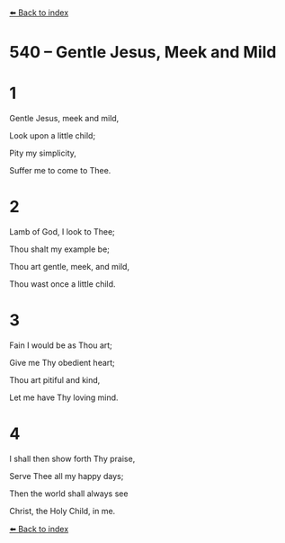 [⬅️ Back to index](../README.md)

# 540 – Gentle Jesus, Meek and Mild





# 1

Gentle Jesus, meek and mild,

Look upon a little child;

Pity my simplicity,

Suffer me to come to Thee.



# 2

Lamb of God, I look to Thee;

Thou shalt my example be;

Thou art gentle, meek, and mild,

Thou wast once a little child.



# 3

Fain I would be as Thou art;

Give me Thy obedient heart;

Thou art pitiful and kind,

Let me have Thy loving mind.



# 4

I shall then show forth Thy praise,

Serve Thee all my happy days;

Then the world shall always see

Christ, the Holy Child, in me.

[⬅️ Back to index](../README.md)
